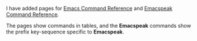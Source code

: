 <!-- 
.. title: Emacs and Emacspeak Command Reference Pages Added
.. slug: emacs-and-emacspeak-command-reference-pages-added
.. date: 2015-05-26 10:27:33 UTC
.. tags: emacs, emacspeak
.. category: 
.. link: 
.. description: Emacs and Emacspeak Command Reference
.. type: text
-->

I have added pages for [Emacs Command Reference][emacs] and [Emacspeak Command 
Reference][emacspeak].

The pages show commands in tables, and the **Emacspeak** commands show the prefix key-sequence 
specific to **Emacspeak**.



[emacs]: /stories/emacs-command-reference.html
[emacspeak]: /stories/emacspeak-command-reference.html

